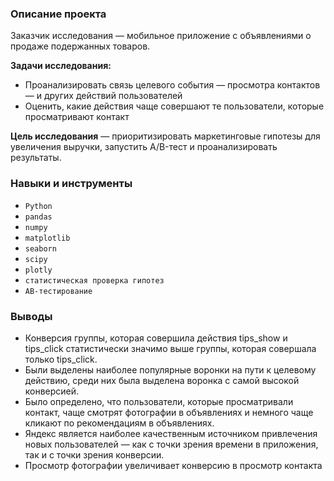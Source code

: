 ### Описание проекта

Заказчик исследования — мобильное приложение с объявлениями о продаже подержанных товаров.

**Задачи исследования:**

- Проанализировать связь целевого события — просмотра контактов — и других действий пользователей
- Оценить, какие действия чаще совершают те пользователи, которые просматривают контакт
  
**Цель исследования** — приоритизировать маркетинговые гипотезы для увеличения выручки, запустить A/B-тест и проанализировать результаты.

### Навыки и инструменты

- `Python`
- `pandas`
- `numpy`
- `matplotlib`
- `seaborn`
- `scipy`
- `plotly`
- `статистическая проверка гипотез`
- `AB-тестирование`

### Выводы

- Конверсия группы, которая совершила действия tips_show и tips_click статистически значимо выше группы, которая совершала только tips_click.
- Были выделены наиболее популярные воронки на пути к целевому действию, среди них была выделена воронка с самой высокой конверсией.
- Было определено, что пользователи, которые просматривали контакт, чаще смотрят фотографии в объявлениях и немного чаще кликают по рекомендациям в объявлениях.
- Яндекс является наиболее качественным источником привлечения новых пользователей — как с точки зрения времени в приложения, так и с точки зрения конверсии.
- Просмотр фотографии увеличивает конверсию в просмотр контакта
